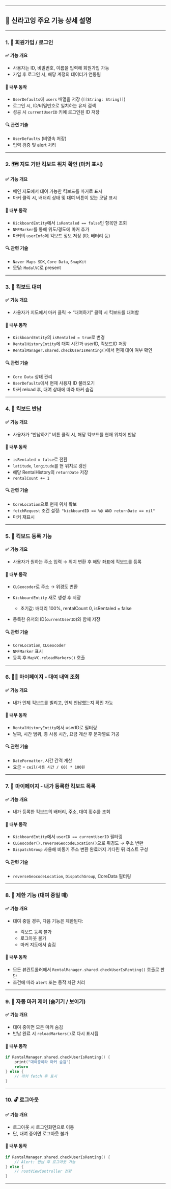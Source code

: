 
---

## 🧭 신라고잉 주요 기능 상세 설명

---

### 1. 🔐 **회원가입 / 로그인**

#### ✅ 기능 개요

* 사용자는 ID, 비밀번호, 이름을 입력해 회원가입 가능
* 가입 후 로그인 시, 해당 계정의 데이터가 연동됨

#### 🔧 내부 동작

* `UserDefaults`에 `users` 배열을 저장 (`[[String: String]]`)
* 로그인 시, ID/비밀번호로 일치하는 유저 검색
* 성공 시 `currentUserID` 키에 로그인된 ID 저장

#### 🔍 관련 기술

* `UserDefaults` (비영속 저장)
* 입력 검증 및 alert 처리

---

### 2. 🗺️ **지도 기반 킥보드 위치 확인 (마커 표시)**

#### ✅ 기능 개요

* 메인 지도에서 대여 가능한 킥보드를 마커로 표시
* 마커 클릭 시, 배터리 상태 및 대여 버튼이 있는 모달 표시

#### 🔧 내부 동작

* `KickboardEntity`에서 `isRentaled == false`인 항목만 조회
* `NMFMarker`를 통해 위도/경도에 마커 추가
* 마커의 `userInfo`에 킥보드 정보 저장 (ID, 배터리 등)

#### 🔍 관련 기술

* `Naver Maps SDK`, `Core Data`, `SnapKit`
* 모달: `ModalVC`로 present

---

### 3. 🚀 **킥보드 대여**

#### ✅ 기능 개요

* 사용자가 지도에서 마커 클릭 → “대여하기” 클릭 시 킥보드를 대여함

#### 🔧 내부 동작

* `KickboardEntity`의 `isRentaled = true`로 변경
* `RentalHistoryEntity`에 대여 시간과 userID, 킥보드ID 저장
* `RentalManager.shared.checkUserIsRenting()`에서 현재 대여 여부 확인

#### 🔍 관련 기술

* `Core Data` 상태 관리
* `UserDefaults`에서 현재 사용자 ID 불러오기
* 마커 reload 후, 대여 상태에 따라 마커 숨김

---

### 4. 🛑 **킥보드 반납**

#### ✅ 기능 개요

* 사용자가 “반납하기” 버튼 클릭 시, 해당 킥보드를 현재 위치에 반납

#### 🔧 내부 동작

* `isRentaled = false`로 전환
* `latitude`, `longitude`를 현 위치로 갱신
* 해당 RentalHistory의 `returnDate` 저장
* `rentalCount += 1`

#### 🔍 관련 기술

* `CoreLocation`으로 현재 위치 확보
* `fetchRequest` 조건 설정: `"kickboardID == %@ AND returnDate == nil"`
* 마커 재표시

---

### 5. 📍 **킥보드 등록 기능**

#### ✅ 기능 개요

* 사용자가 원하는 주소 입력 → 위치 변환 후 해당 좌표에 킥보드를 등록

#### 🔧 내부 동작

* `CLGeocoder`로 주소 → 위경도 변환
* `KickboardEntity` 새로 생성 후 저장

  * 초기값: 배터리 100%, rentalCount 0, isRentaled = false
* 등록한 유저의 ID(`currentUserID`)와 함께 저장

#### 🔍 관련 기술

* `CoreLocation`, `CLGeocoder`
* `NMFMarker` 표시
* 등록 후 `MapVC.reloadMarkers()` 호출

---

### 6. 🧑‍💼 **마이페이지 - 대여 내역 조회**

#### ✅ 기능 개요

* 내가 언제 킥보드를 빌리고, 언제 반납했는지 확인 가능

#### 🔧 내부 동작

* `RentalHistoryEntity`에서 userID로 필터링
* 날짜, 시간 범위, 총 사용 시간, 요금 계산 후 문자열로 가공

#### 🔍 관련 기술

* `DateFormatter`, 시간 간격 계산
* 요금 = `ceil(사용 시간 / 60) * 100원`

---

### 7. 🧾 **마이페이지 - 내가 등록한 킥보드 목록**

#### ✅ 기능 개요

* 내가 등록한 킥보드의 배터리, 주소, 대여 횟수를 조회

#### 🔧 내부 동작

* `KickboardEntity`에서 `userID == currentUserID` 필터링
* `CLGeocoder().reverseGeocodeLocation()`으로 위경도 → 주소 변환
* `DispatchGroup` 사용해 비동기 주소 변환 완료까지 기다린 뒤 리스트 구성

#### 🔍 관련 기술

* `reverseGeocodeLocation`, `DispatchGroup`, CoreData 필터링

---

### 8. 🚫 **제한 기능 (대여 중일 때)**

#### ✅ 기능 개요

* 대여 중일 경우, 다음 기능은 제한된다:

  * 킥보드 등록 불가
  * 로그아웃 불가
  * 마커 지도에서 숨김

#### 🔧 내부 동작

* 모든 뷰컨트롤러에서 `RentalManager.shared.checkUserIsRenting()` 호출로 판단
* 조건에 따라 `alert` 또는 동작 차단 처리

---

### 9. 📌 **자동 마커 제어 (숨기기 / 보이기)**

#### ✅ 기능 개요

* 대여 중이면 모든 마커 숨김
* 반납 완료 시 `reloadMarkers()`로 다시 표시됨

#### 🔧 내부 동작

```swift
if RentalManager.shared.checkUserIsRenting() {
    print("대여중이라 마커 숨김")
    return
} else {
    // 마커 fetch 후 표시
}
```

---

### 10. 🔓 **로그아웃**

#### ✅ 기능 개요

* 로그아웃 시 로그인화면으로 이동
* 단, 대여 중이면 로그아웃 불가

#### 🔧 내부 동작

```swift
if RentalManager.shared.checkUserIsRenting() {
    // Alert: 반납 후 로그아웃 가능
} else {
    // rootViewController 전환
}
```

---
